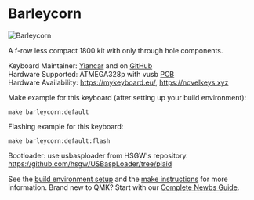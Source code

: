 # Barleycorn

![Barleycorn](https://yiancar-designs.com/wp-content/uploads/2019/06/IMG_20190625_233619.jpg)

A f-row less compact 1800 kit with only through hole components.

Keyboard Maintainer: [Yiancar](http://yiancar-designs.com/) and on [GitHub](https://github.com/yiancar)\
Hardware Supported: ATMEGA328p with vusb [PCB](https://github.com/yiancar/gingham_pcb)\
Hardware Availability: https://mykeyboard.eu/, https://novelkeys.xyz

Make example for this keyboard (after setting up your build environment):

    make barleycorn:default

Flashing example for this keyboard:

    make barleycorn:default:flash

Bootloader:
use usbasploader from HSGW's repository.
https://github.com/hsgw/USBaspLoader/tree/plaid

See the [build environment setup](https://docs.qmk.fm/#/getting_started_build_tools) and the [make instructions](https://docs.qmk.fm/#/getting_started_make_guide) for more information. Brand new to QMK? Start with our [Complete Newbs Guide](https://docs.qmk.fm/#/newbs).
